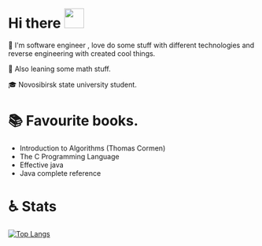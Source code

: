 # Hi there <img src="https://media.tenor.com/images/fbe87eaae3021042c02739d0634306f2/tenor.gif" width = "40px" height="40px" />

:snail: I'm software engineer , love do some stuff with different technologies and reverse engineering with created cool things. 

:book: Also leaning some math stuff.

:mortar_board: Novosibirsk state university student.  

# :books: Favourite books.

* Introduction to Algorithms (Thomas Cormen)
* The C Programming Language
* Effective java
* Java complete reference

# :wheelchair: Stats

[![Top Langs](https://github-readme-stats.vercel.app/api/top-langs/?username=Alexseij)](https://github.com/anuraghazra/github-readme-stats)
